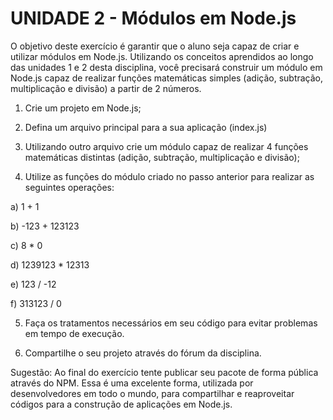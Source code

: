 # UNIDADE 2 - Módulos em Node.js 

O objetivo deste exercício é garantir que o aluno seja capaz de criar e utilizar módulos em Node.js. Utilizando os conceitos aprendidos ao longo das unidades 1 e 2 desta disciplina, você precisará construir um módulo em Node.js capaz de realizar funções matemáticas simples (adição, subtração, multiplicação e divisão) a partir de 2 números.

1. Crie um projeto em Node.js;

2. Defina um arquivo principal para a sua aplicação (index.js)

3. Utilizando outro arquivo crie um módulo capaz de realizar 4 funções matemáticas distintas (adição, subtração, multiplicação e divisão);

4. Utilize as funções do módulo criado no passo anterior para realizar as seguintes operações:

a) 1 + 1

b) -123 + 123123

c) 8 * 0

d) 1239123 * 12313

e) 123 / -12

f) 313123 / 0

5. Faça os tratamentos necessários em seu código para evitar problemas em tempo de execução.

6. Compartilhe o seu projeto através do fórum da disciplina.

 

Sugestão: Ao final do exercício tente publicar seu pacote de forma pública através do NPM. Essa é uma excelente forma, utilizada por desenvolvedores em todo o mundo, para compartilhar e reaproveitar códigos para a construção de aplicações em Node.js.